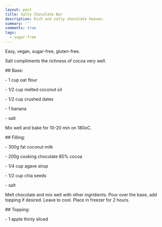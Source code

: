 ```yaml
---
layout: post
title: Salty Chocolate Bar
description: Rich and salty chocolate heaven.
summary: ''
comments: true
tags:
  - sugar-free
---
```

Easy, vegan, sugar-free, gluten-free.



Salt compliments the richness of cocoa very well.



\## Base:

\- 1 cup oat flour

\- 1/2 cup melted coconut oil

\- 1/2 cup crushed dates

\- 1 banana

\- salt



Mix well and bake for 10-20 min on 180oC.



\## Filling:

\- 300g fat coconut milk

\- 200g cooking chocolate 85% cocoa

\- 1/4 cup agave sirup

\- 1/2 cup chia seeds

\- salt



Melt chocolate and mix well with other ingridients. Pour over the base, add topping if desired. Leave to cool.  Place in freezer for 2 hours.



\## Topping:

\- 1 apple thinly sliced





